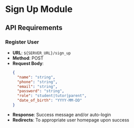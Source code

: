 # Sign Up Module

## API Requirements

### Register User
- **URL**: `${SERVER_URL}/sign_up`
- **Method**: POST
- **Request Body**:
  ```json
  {
    "name": "string",
    "phone": "string",
    "email": "string",
    "password": "string",
    "role": "student|tutor|parent",
    "date_of_birth": "YYYY-MM-DD"
  }
  ```
- **Response**: Success message and/or auto-login
- **Redirects**: To appropriate user homepage upon success
